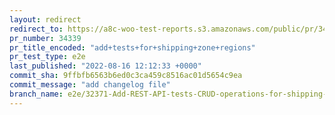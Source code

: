 ```yaml
---
layout: redirect
redirect_to: https://a8c-woo-test-reports.s3.amazonaws.com/public/pr/34339/e2e/index.html
pr_number: 34339
pr_title_encoded: "add+tests+for+shipping+zone+regions"
pr_test_type: e2e
last_published: "2022-08-16 12:12:33 +0000"
commit_sha: 9ffbfb6563b6ed0c3ca459c8516ac01d5654c9ea
commit_message: "add changelog file"
branch_name: e2e/32371-Add-REST-API-tests-CRUD-operations-for-shipping-zone-regions-and-shipping-methods
---
```

